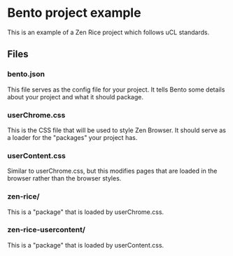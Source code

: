 # Bento project example
This is an example of a Zen Rice project which follows uCL standards.

## Files
### bento.json
This file serves as the config file for your project. It tells Bento some details about
your project and what it should package.

### userChrome.css
This is the CSS file that will be used to style Zen Browser. It should serve as a loader
for the "packages" your project has.

### userContent.css
Similar to userChrome.css, but this modifies pages that are loaded in the browser rather
than the browser styles.

### zen-rice/
This is a "package" that is loaded by userChrome.css.

### zen-rice-usercontent/
This is a "package" that is loaded by userContent.css.